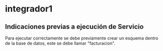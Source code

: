# integrador1

## Indicaciones previas a ejecución de Servicio
Para ejecutar correctamente se debe previamente crear un esquema dentro de la base de datos, este se debe llamar "facturacion".
